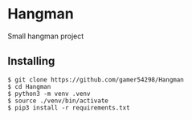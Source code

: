 # Hangman

Small hangman project

## Installing

```
$ git clone https://github.com/gamer54298/Hangman
$ cd Hangman
$ python3 -m venv .venv
$ source ./venv/bin/activate
$ pip3 install -r requirements.txt
```
